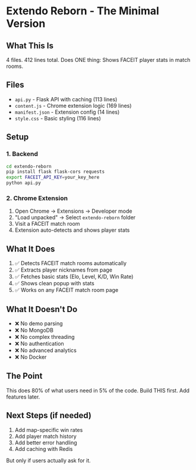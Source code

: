 # Extendo Reborn - The Minimal Version

## What This Is
4 files. 412 lines total. Does ONE thing: Shows FACEIT player stats in match rooms.

## Files
- `api.py` - Flask API with caching (113 lines)
- `content.js` - Chrome extension logic (169 lines) 
- `manifest.json` - Extension config (14 lines)
- `style.css` - Basic styling (116 lines)

## Setup

### 1. Backend
```bash
cd extendo-reborn
pip install flask flask-cors requests
export FACEIT_API_KEY=your_key_here
python api.py
```

### 2. Chrome Extension
1. Open Chrome → Extensions → Developer mode
2. "Load unpacked" → Select `extendo-reborn` folder
3. Visit a FACEIT match room
4. Extension auto-detects and shows player stats

## What It Does
1. ✅ Detects FACEIT match rooms automatically
2. ✅ Extracts player nicknames from page
3. ✅ Fetches basic stats (Elo, Level, K/D, Win Rate)
4. ✅ Shows clean popup with stats
5. ✅ Works on any FACEIT match room page

## What It Doesn't Do
- ❌ No demo parsing
- ❌ No MongoDB 
- ❌ No complex threading
- ❌ No authentication
- ❌ No advanced analytics
- ❌ No Docker

## The Point
This does 80% of what users need in 5% of the code.
Build THIS first. Add features later.

## Next Steps (if needed)
1. Add map-specific win rates
2. Add player match history
3. Add better error handling
4. Add caching with Redis

But only if users actually ask for it.